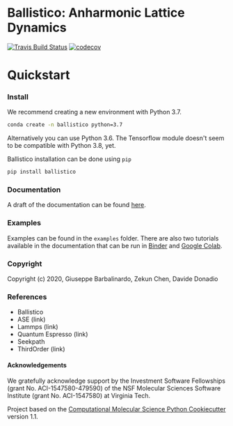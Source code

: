 Ballistico: Anharmonic Lattice Dynamics
==============================

[//]: # (Badges)
[![Travis Build Status](https://travis-ci.com/gbarbalinardo/ballistico.svg?token=EFWyhyp9aQcQnteZBpEr&branch=master)](https://travis-ci.com/gbarbalinardo/ballistico)
[![codecov](https://codecov.io/gh/gbarbalinardo/ballistico/branch/master/graphs/badge.svg?token=tiC2xj2OQG)](https://codecov.io/gh/gbarbalinardo/ballistico/branch/master)

# Quickstart

### Install
We recommend creating a new environment with Python 3.7.
```bash
conda create -n ballistico python=3.7
```
Alternatively you can use Python 3.6. The Tensorflow module doesn't seem to be compatible with Python 3.8, yet.

Ballistico installation can be done using `pip`
```bash
pip install ballistico
```


### Documentation

A draft of the documentation can be found [here](http://169.237.38.203/ballistico/).


### Examples

Examples can be found in the `examples` folder. There are also two tutorials available in the documentation that can be run in [Binder](https://mybinder.org/) and [Google Colab](https://colab.research.google.com).


### Copyright

Copyright (c) 2020, Giuseppe Barbalinardo, Zekun Chen, Davide Donadio


### References

- Ballistico
- ASE (link)
- Lammps (link)
- Quantum Espresso (link)
- Seekpath
- ThirdOrder (link)


#### Acknowledgements

We gratefully acknowledge support by the Investment Software Fellowships (grant No. ACI-1547580-479590) of the NSF Molecular Sciences Software Institute (grant No. ACI-1547580) at Virginia Tech.

Project based on the
[Computational Molecular Science Python Cookiecutter](https://github.com/molssi/cookiecutter-cms) version 1.1.
